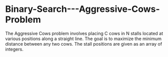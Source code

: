# Binary-Search---Aggressive-Cows-Problem
The Aggressive Cows problem involves placing C cows in N stalls located at various positions along a straight line. The goal is to maximize the minimum distance between any two cows. The stall positions are given as an array of integers.
